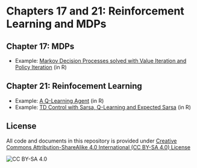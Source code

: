 <!-- #region -->
# Chapters 17 and 21: Reinforcement Learning and MDPs

## Chapter 17: MDPs

* Example: [Markov Decision Processes solved with Value Iteration and Policy Iteration](https://mhahsler.github.io/CS7320-AI/RL/MDP.html) (in R)

## Chapter 21: Reinfocement Learning
* Example: [A Q-Learning Agent](https://mhahsler.github.io/CS7320-AI/RL/QLearning.html) (in R)
* Example: [TD Control with Sarsa, Q-Learning and Expected Sarsa](https://mhahsler.github.io/CS7320-AI/RL/TD-Control.html) (in R)

## License
All code and documents in this repository is provided under [Creative Commons Attribution-ShareAlike 4.0 International (CC BY-SA 4.0) License](https://creativecommons.org/licenses/by-sa/4.0/)

![CC BY-SA 4.0](https://licensebuttons.net/l/by-sa/3.0/88x31.png)
<!-- #endregion -->
